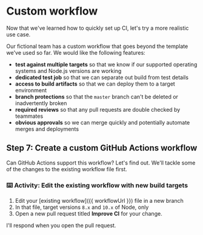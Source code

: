 # Custom workflow

Now that we've learned how to quickly set up CI, let's try a more realistic use case.

Our fictional team has a custom workflow that goes beyond the template we've used so far. We would like the following features:

- **test against multiple targets** so that we know if our supported operating systems and Node.js versions are working
- **dedicated test job** so that we can separate out build from test details
- **access to build artifacts** so that we can deploy them to a target environment
- **branch protections** so that the `master` branch can't be deleted or inadvertently broken
- **required reviews** so that any pull requests are double checked by teammates
- **obvious approvals** so we can merge quickly and potentially automate merges and deployments


## Step 7: Create a custom GitHub Actions workflow

Can GitHub Actions support this workflow? Let's find out. We'll tackle some of the changes to the existing workflow file first.

### :keyboard: Activity: Edit the existing workflow with new build targets

1. Edit your [existing workflow]({{ workflowUrl }}) file in a new branch
2. In that file, target versions `8.x` and `10.x` of Node, only
3. Open a new pull request titled **Improve CI** for your change.

I'll respond when you open the pull request.
